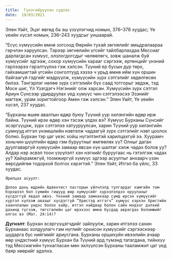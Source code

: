 ```yaml
---
title:  Гүнзгийрүүлэн судлах
date:  19/03/2021
---
```


Элен Уайт, Эцэг өвгөд ба эш үзүүлэгчид номын, 376–378 хуудас; Үе үеийн хүсэл номын, 236–243 хуудсыг уншаарай.

“Есүс хүмүүсийн өмнө зогсоод Өөрийн тухай зөгнөлийг амьдралаараа гэрчлэн харуулсан. Тэрээр зөгнөлийн үгсийг тайлбарлахдаа Мессиаг дарлагдсан хүмүүс, олзлогдогсдыг чөлөөлөгч, зовж шаналж буй хүмүүсийг эдгээж, сохор хүмүүсийн харааг сэргээж, ертөнцийг үнэний гэрлээрээ гэрэлтүүлнэ гэж хэлсэн. Түүний ер бусын дүр төрх, гайхамшигтай үгсийн сонголтууд хэзээ ч урьд өмнө ийм хүн оршин байгаагүй гэдгийг мэдрүүлж, хүмүүсийн зүрх сэтгэлийг хөдөлгөсөн билээ. Тэнгэрлэг нөлөө зүрх сэтгэлийн бүх саад тотгорыг эвдэж, тэд Мосе шиг, Үл Үзэгдэгч Нэгэнийг олж харсан. Хүмүүсийн зүрх сэтгэл Ариун Сүнсээр удирдуулах үед хүмүүс чин сэтгэлээсээ Эзэнийг магтаж, урам зоригтойгоор Амен гэж хэлсэн.” Элен Уайт, Үе үеийн хүсэл, 237 хуудас.

“Бурханы өшөө авалтын өдөр буюу Түүний уур хилэнгийн өдөр ирж байна. Түүний ирэх өдөр хэн тэсэж үлдэх вэ? Хүмүүс Бурханы Сүнсийг эсэргүүцэж, зүрх сэтгэлээ хатууруулсан, харин Түүний уур хилэнгийн сумнууд итгэл үнэмшлийн нэвтэлж чадаагүй зүрх сэтгэлийг нэвт цоолох болно. Бурхан тэр цаг үеэс хойш нүгэлтэнтэй харилцахгүй ээ. Хуурамч хоньчин шүүлтийн өдөр гэм буруутныг өмгөөлөх үү? Олныг даган дуулгаваргүй хүмүүсийн замаар явсан хүн шалтаг хэлж чадах болов уу? Алдар нэр эсвэл тоон үзүүлэлт хэн нэгнийг буруугаас нь гэтэлгэж чадах уу? Хайхрамжгүй, тоомжиргүй хүмүүс эдгээр асуултыг анхаарч үзэн өөрсдийгөө тодорхой болгох хэрэгтэй.” Элен Уайт, Итгэл ба үйлс, 33 хуудас.

`Ярилцах асуулт:`

`Долоо дахь өдрийн Адвентист пасторын үйлчлэлд тулгардаг хамгийн том бэрхшээл бол сүмийн гишүүд өөр хүмүүсийг хүрээлэлдээ оруулахыг хүсдэггүй явдал ажээ. Үнэний замаар замнахаар сүмд ирсэн хүмүүсийг хүртэл хүлээж авахыг хүсдэггүй “Христэд итгэгч” хүмүүс хэрхэн Христийн хаанчлалын үндэс болох хайр, итгэл найдвар болон сайн мэдээг дэлхий дахинд түгээж, төгсгөлийн цаг ирэхээс өмнө бусдад аврагдах боломжийг олгох вэ (Мат. 24:14)?`

**Дүгнэлт**: Бурхан эсэргүүцэгчдийг зайлуулж, харин итгэлээ сахин Бурханаас холдуулагч гэм нүглийг орхисон хүмүүсийг сэргээснээр шударга бус нийгмийг ариусгана. Бурханы оршихуйн ивээлийн ачаар өөр үндэстний хүмүүс Бурхан ба Түүний ард түмэнд татагдана, тийнхүү тэд Мессиагийн тунхагласан мөн эхлүүлсэн Бурханы тааламжит цаг үед баяр хөөрийг эдэлнэ.
